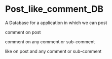 # Post_like_comment_DB

A Database for a application in which we can post

comment on post

comment on any comment or sub-comment

like on post and any comment or sub-comment

